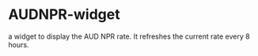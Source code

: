 # AUDNPR-widget
a widget to display the AUD NPR rate. It refreshes the current rate every 8 hours. 
